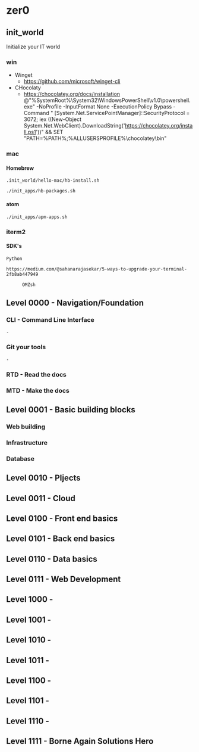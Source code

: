# zer0

## init_world
  Initialize your IT world

### win
  - Winget
    - https://github.com/microsoft/winget-cli
  - CHocolaty
    - https://chocolatey.org/docs/installation
    @"%SystemRoot%\System32\WindowsPowerShell\v1.0\powershell.exe" -NoProfile -InputFormat None -ExecutionPolicy Bypass -Command " [System.Net.ServicePointManager]::SecurityProtocol = 3072; iex ((New-Object System.Net.WebClient).DownloadString('https://chocolatey.org/install.ps1'))" && SET "PATH=%PATH%;%ALLUSERSPROFILE%\chocolatey\bin"

### mac
  #### Homebrew
  `.init_world/hello-mac/hb-install.sh`

  `./init_apps/hb-packages.sh`

  #### atom
  ` ./init_apps/apm-apps.sh `

  ### iterm2


  #### SDK's
    Python

    https://medium.com/@sahanarajasekar/5-ways-to-upgrade-your-terminal-2fb8ab447949

          OMZsh

## Level 0000 - Navigation/Foundation
  ### CLI - Command Line Interface
    -
  ### Git your tools
    -
  ### RTD - Read the docs

  ### MTD - Make the docs

## Level 0001 - Basic building blocks
  ### Web building
  ### Infrastructure
  ### Database

## Level 0010 - PIjects

## Level 0011 - Cloud

## Level 0100 - Front end basics

## Level 0101 - Back end basics

## Level 0110 - Data basics

## Level 0111 - Web Development

## Level 1000 -

## Level 1001 -

## Level 1010 -

## Level 1011 -

## Level 1100 -

## Level 1101 -

## Level 1110 -

## Level 1111 - Borne Again Solutions Hero
